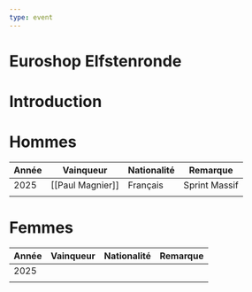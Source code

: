 ```yaml
---
type: event
---
```


# Euroshop Elfstenronde

# Introduction

# Hommes

| Année | Vainqueur        | Nationalité | Remarque      |
| ----- | ---------------- | ----------- | ------------- |
| 2025  | [[Paul Magnier]] | Français    | Sprint Massif |
|       |                  |             |               |
# Femmes

| Année | Vainqueur | Nationalité | Remarque |
| ----- | --------- | ----------- | -------- |
| 2025  |           |             |          |
|       |           |             |          |
